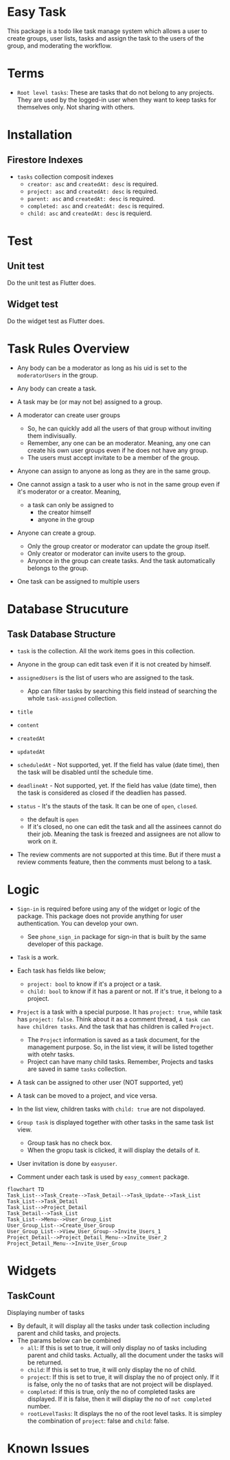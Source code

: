 # Easy Task

This package is a todo like task manage system which allows a user to create groups, user lists, tasks and assign the task to the users of the group, and moderating the workflow.


# Terms


- `Root level tasks`: These are tasks that do not belong to any projects. They are used by the logged-in user when they want to keep tasks for themselves only. Not sharing with others.

# Installation


## Firestore Indexes


- `tasks` collection composit indexes
  - `creator: asc` and `createdAt: desc` is required.
  - `project: asc` and `createdAt: desc` is required.
  - `parent: asc` and `createdAt: desc` is required.
  - `completed: asc` and `createdAt: desc` is required.
  - `child: asc` and `createdAt: desc` is requierd.




# Test

## Unit test

Do the unit test as Flutter does.

## Widget test

Do the widget test as Flutter does.



# Task Rules Overview

- Any body can be a moderator as long as his uid is set to the `moderatorUsers` in the group.
- Any body can create a task.
- A task may be (or may not be) assigned to a group.
- A moderator can create user groups
  - So, he can quickly add all the users of that group without inviting them indivisually.
  - Remember, any one can be an moderator. Meaning, any one can create his own user groups even if he does not have any group.
  - The users must accept invitate to be a member of the group.

- Anyone can assign to anyone as long as they are in the same group.

- One cannot assign a task to a user who is not in the same group even if it's moderator or a creator. Meaning,
  - a task can only be assigned to
    - the creator himself
    - anyone in the group

- Anyone can create a group.
  - Only the group creator or moderator can update the group itself.
  - Only creator or moderator can invite users to the group.
  - Anyonce in the group can create tasks. And the task automatically belongs to the group.


- One task can be assigned to multiple users




# Database Strucuture


## Task Database Structure

- `task` is the collection. All the work items goes in this collection.


- Anyone in the group can edit task even if it is not created by himself.

- `assignedUsers` is the list of users who are assigned to the task.
  - App can filter tasks by searching this field instead of searching the whole `task-assigned` collection.

- `title`
- `content`
- `createdAt`
- `updatedAt`
- `scheduledAt` - Not supported, yet. If the field has value (date time), then the task will be disabled until the schedule time.
- `deadlineAt` - Not supported, yet. If the field has value (date time), then the task is considered as closed if the deadlien has passed.
- `status` - It's the stauts of the task. It can be one of `open`, `closed`.
  - the default is `open`
  - If it's closed, no one can edit the task and all the assinees cannot do their job. Meaning the task is freezed and assignees are not allow to work on it.


- The review comments are not supported at this time. But if there must a review comments feature, then the comments must belong to a task.




# Logic

- `Sign-in` is required before using any of the widget or logic of the package. This package does not provide anything for user authentication. You can develop your own.
  - See `phone_sign_in` package for sign-in that is built by the same developer of this package.


- `Task` is a work.

- Each task has fields like below;
  - `project: bool` to know if it's a project or a task.
  - `child: bool` to know if it has a parent or not. If it's true, it belong to a project.

- `Project` is a task with a special purpose. It has `project: true`, while task has `project: false`. Think about it as a comment thread, `A task can have children tasks`. And the task that has children is called `Project`.
  - The `Project` information is saved as a task document, for the management purpose. So, in the list view, it will be listed together with otehr tasks.
  - Project can have many child tasks. Remember, Projects and tasks are saved in same `tasks` collection.

- A task can be assigned to other user (NOT supported, yet)

- A task can be moved to a project, and vice versa.

- In the list view, children tasks with `child: true` are not dispolayed.

- `Group task` is displayed together with other tasks in the same task list view.
  - Group task has no check box.
  - When the gropu task is clicked, it will display the details of it.

- User invitation is done by `easyuser`.
- Comment under each task is used by `easy_comment` package.

```mermaid
flowchart TD
Task_List-->Task_Create-->Task_Detail-->Task_Update-->Task_List
Task_List-->Task_Detail
Task_List-->Project_Detail
Task_Detail-->Task_List
Task_List-->Menu-->User_Group_List
User_Group_List-->Create_User_Group
User_Group_List-->View_User_Group-->Invite_Users_1
Project_Detail-->Project_Detail_Menu-->Invite_User_2
Project_Detail_Menu-->Invite_User_Group
```






# Widgets


## TaskCount

Displaying number of tasks


- By default, it will display all the tasks under task collection including parent and child tasks, and projects.
- The params below can be combined
  - `all`: If this is set to true, it will only display no of tasks including parent and child tasks. Actually, all the document under the tasks will be returned.
  - `child`: If this is set to true, it will only display the no of child.
  - `project`: If this is set to true, it will display the no of project only. If it is false, only the no of tasks that are not project will be displayed.
  - `completed`: if this is true, only the no of completed tasks are displayed. If it is false, then it will display the no of `not completed` number.
  - `rootLevelTasks`: It displays the no of the root level tasks. It is simpley the combination of `project`: false and `child`: false.







# Known Issues

